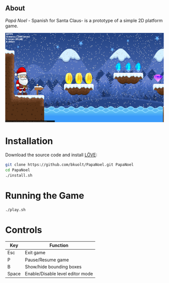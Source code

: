 ## About
*Papá Noel* - Spanish for Santa Claus- is a prototype of a simple 2D platform game.


![Screenshot](screenshot.png)

# Installation
Download the source code and install [LÖVE]([Löve2D](https://love2d.org)):
``` bash
git clone https://github.com/bkuolt/PapaNoel.git PapaNoel
cd PapaNoel
./install.sh
```

# Running the Game
``` bash
./play.sh
```

# Controls
|Key|Function|
|-|-|
|Esc| Exit game|
|P  | Pause/Resume game |
|B  | Show/hide bounding boxes|
|Space| Enable/Disable level editor mode|